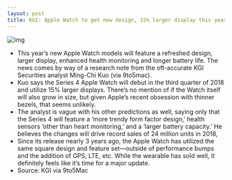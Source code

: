 ```yaml
---
layout: post
title: KGI: Apple Watch to get new design, 15% larger display this year
---
```

![img](http://media.idownloadblog.com/wp-content/uploads/2017/09/Apple-Watch-Series-3-Leather-Loop.jpg)
* This year’s new Apple Watch models will feature a refreshed design, larger display, enhanced health monitoring and longer battery life. The news comes by way of a research note from the oft-accurate KGI Securities analyst Ming-Chi Kuo (via 9to5mac).
* Kuo says the Series 4 Apple Watch will debut in the third quarter of 2018 and utilize 15% larger displays. There’s no mention of if the Watch itself will also grow in size, but given Apple’s recent obsession with thinner bezels, that seems unlikely.
* The analyst is vague with his other predictions as well, saying only that the Series 4 will feature a ‘more trendy form factor design,’ health sensors ‘other than heart monitoring,’ and a ‘larger battery capacity.’ He believes the changes will drive record sales of 24 million units in 2018,
* Since its release nearly 3 years ago, the Apple Watch has utilized the same square design and feature set—outside of performance bumps and the addition of GPS, LTE, etc. While the wearable has sold well, it definitely feels like it’s time for a major update.
* Source: KGI via 9to5Mac

